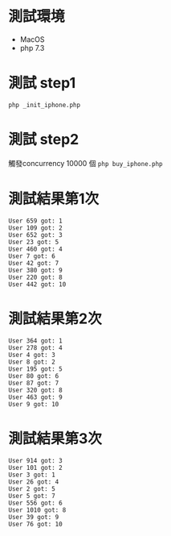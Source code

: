 # 測試環境
- MacOS
- php 7.3

# 測試 step1
`php _init_iphone.php`

# 測試 step2
觸發concurrency 10000 個 `php buy_iphone.php`

# 測試結果第1次
```
User 659 got: 1
User 109 got: 2
User 652 got: 3
User 23 got: 5
User 460 got: 4
User 7 got: 6
User 42 got: 7
User 380 got: 9
User 220 got: 8
User 442 got: 10
```

# 測試結果第2次
```
User 364 got: 1
User 278 got: 4
User 4 got: 3
User 8 got: 2
User 195 got: 5
User 80 got: 6
User 87 got: 7
User 320 got: 8
User 463 got: 9
User 9 got: 10
```

# 測試結果第3次
```
User 914 got: 3
User 101 got: 2
User 3 got: 1
User 26 got: 4
User 2 got: 5
User 5 got: 7
User 556 got: 6
User 1010 got: 8
User 39 got: 9
User 76 got: 10
```

